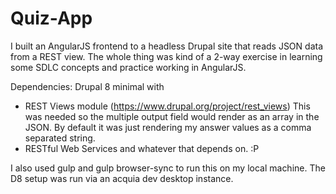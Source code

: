 # Quiz-App
I built an AngularJS frontend to a headless Drupal site that reads JSON data from a REST view. The whole thing was kind of a 2-way exercise in learning some SDLC concepts and practice working in AngularJS.

Dependencies:
Drupal 8 minimal with 
- REST Views module (https://www.drupal.org/project/rest_views) This was needed so the multiple output field would render as an array in the JSON. By default it was just rendering my answer values as a comma separated string.
- RESTful Web Services and whatever that depends on. :P

I also used gulp and gulp browser-sync to run this on my local machine.
The D8 setup was run via an acquia dev desktop instance.
